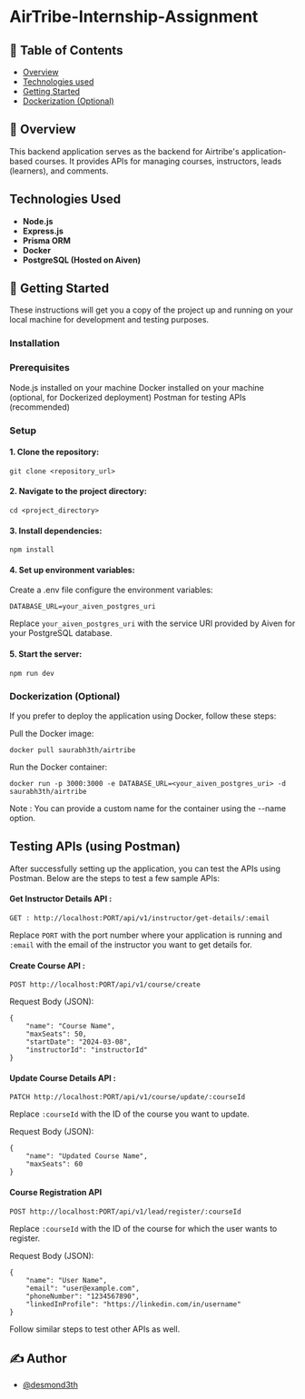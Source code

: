 # AirTribe-Internship-Assignment

## 📝 Table of Contents

- [Overview](#Overview)
- [Technologies used](#Technologies_used)
- [Getting Started](#Getting_Started)
- [Dockerization (Optional)](#Dockerization)
  
## 🧐 Overview

This backend application serves as the backend for Airtribe's application-based courses. It provides APIs for managing courses, instructors, leads (learners), and comments.

## Technologies Used
- **Node.js**
- **Express.js**
- **Prisma ORM**
- **Docker**
- **PostgreSQL (Hosted on Aiven)**

## 🏁 Getting Started

These instructions will get you a copy of the project up and running on your local machine for development and testing purposes.

### Installation

### Prerequisites

Node.js installed on your machine
Docker installed on your machine (optional, for Dockerized deployment)
Postman for testing APIs (recommended)

### Setup

#### 1. Clone the repository:

```
git clone <repository_url>
```

#### 2. Navigate to the project directory:

```
cd <project_directory>
```

#### 3. Install dependencies:
```
npm install
```

#### 4. Set up environment variables:

Create a .env file configure the environment variables:
```
DATABASE_URL=your_aiven_postgres_uri
```

Replace ```your_aiven_postgres_uri``` with the service URI provided by Aiven for your PostgreSQL database.

#### 5. Start the server:

```
npm run dev
```

### Dockerization (Optional)

If you prefer to deploy the application using Docker, follow these steps:

Pull the Docker image:

```
docker pull saurabh3th/airtribe 
```

Run the Docker container:

```
docker run -p 3000:3000 -e DATABASE_URL=<your_aiven_postgres_uri> -d saurabh3th/airtribe
```

Note : You can provide a custom name for the container using the --name option.

## Testing APIs (using Postman)

After successfully setting up the application, you can test the APIs using Postman. Below are the steps to test a few sample APIs:

#### Get Instructor Details API :

```
GET : http://localhost:PORT/api/v1/instructor/get-details/:email
```


Replace `PORT` with the port number where your application is running and `:email` with the email of the instructor you want to get details for.

#### Create Course API :

```
POST http://localhost:PORT/api/v1/course/create
```

Request Body (JSON):
```
{
    "name": "Course Name",
    "maxSeats": 50,
    "startDate": "2024-03-08",
    "instructorId": "instructorId"
}
```

#### Update Course Details API :
```
PATCH http://localhost:PORT/api/v1/course/update/:courseId
```

Replace ```:courseId``` with the ID of the course you want to update.


Request Body (JSON):
```
{
    "name": "Updated Course Name",
    "maxSeats": 60
}
```

#### Course Registration API
```
POST http://localhost:PORT/api/v1/lead/register/:courseId
```
Replace ```:courseId``` with the ID of the course for which the user wants to register.

Request Body (JSON):
```
{
    "name": "User Name",
    "email": "user@example.com",
    "phoneNumber": "1234567890",
    "linkedInProfile": "https://linkedin.com/in/username"
}
```

Follow similar steps to test other APIs as well.

## ✍️ Author

- [@desmond3th](https://github.com/desmond3th)
